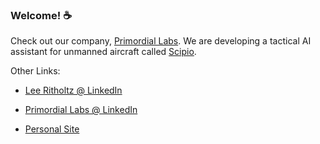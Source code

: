 ### Welcome! :coffee:

Check out our company, [Primordial Labs](https://www.primordial-labs.com/). We are developing a tactical AI assistant for unmanned aircraft called [Scipio](https://www.primordial-labs.com/scipio.html).

Other Links:

- [Lee Ritholtz @ LinkedIn](https://www.linkedin.com/in/leeritholtz/)

- [Primordial Labs @ LinkedIn](https://www.linkedin.com/company/primordial-labs-llc)

- [Personal Site](https://leeritholtz.com/)
